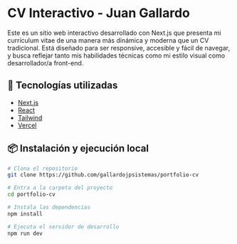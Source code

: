 # CV Interactivo - Juan Gallardo

Este es un sitio web interactivo desarrollado con Next.js que presenta mi currículum vitae de una manera más dinámica y moderna que un CV tradicional. Está diseñado para ser responsive, accesible y fácil de navegar, y busca reflejar tanto mis habilidades técnicas como mi estilo visual como desarrollador/a front-end.

## 🚀 Tecnologías utilizadas

- [Next.js](https://nextjs.org/)
- [React](https://react.dev/)
- [Tailwind](https://tailwindcss.com/)
- [Vercel](https://vercel.com/)

## 📦 Instalación y ejecución local

```bash
# Clona el repositorio
git clone https://github.com/gallardojpsistemas/portfolio-cv

# Entra a la carpeta del proyecto
cd portfolio-cv

# Instala las dependencias
npm install

# Ejecuta el servidor de desarrollo
npm run dev
```